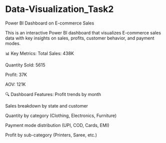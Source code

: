 # Data-Visualization_Task2
Power BI Dashboard on E-commerce Sales

This is an interactive Power BI dashboard that visualizes E-commerce sales data with key insights on sales, profits, customer behavior, and payment modes.

📊 Key Metrics:
Total Sales: 438K

Quantity Sold: 5615

Profit: 37K

AOV: 121K

🔍 Dashboard Features:
Profit trends by month

Sales breakdown by state and customer

Quantity by category (Clothing, Electronics, Furniture)

Payment mode distribution (UPI, COD, Cards, EMI)

Profit by sub-category (Printers, Saree, etc.)
